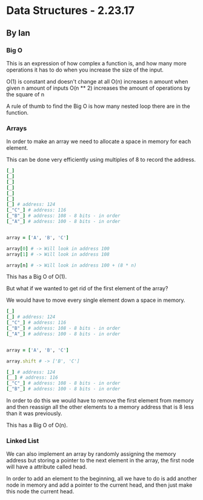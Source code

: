 # Data Structures - 2.23.17
## By Ian


### Big O

This is an expression of how complex a function is, and how many more operations it has to do when you increase the size of the input.

O(1) is constant and doesn't change at all
O(n) increases n amount when given n amount of inputs
O(n ** 2) increases the amount of operations by the square of n

A rule of thumb to find the Big O is how many nested loop there are in the function.

### Arrays

In order to make an array we need to allocate a space in memory for each element.

This can be done very efficiently using multiples of 8 to record the address.

```ruby
[_]
[_]
[_]
[_]
[_]
[_]
[_] # address: 124
[_"C"_] # address: 116
[_"B"_] # address: 108 - 8 bits - in order
[_"A"_] # address: 100 - 8 bits - in order


array = ['A', 'B', 'C']

array[0] # -> Will look in address 100
array[1] # -> Will look in address 108

array[n] # -> Will look in address 100 + (8 * n)
```
This has a Big O of O(1).

But what if we wanted to get rid of the first element of the array?

We would have to move every single element down a space in memory.
```ruby
[_]
[_] # address: 124
[_"C"_] # address: 116
[_"B"_] # address: 108 - 8 bits - in order
[_"A"_] # address: 100 - 8 bits - in order


array = ['A', 'B', 'C']

array.shift # -> ['B', 'C']

[_] # address: 124
[__] # address: 116
[_"C"_] # address: 108 - 8 bits - in order
[_"B"_] # address: 100 - 8 bits - in order

```
In order to do this we would have to remove the first element from memory and then reassign all the other elements to a memory address that is 8 less than it was previously.

This has a Big O of O(n).

### Linked List

We can also implement an array by randomly assigning the memory address but storing a pointer to the next element in the array, the first node will have a attribute called head.

In order to add an element to the beginning, all we have to do is add another node in memory and add a pointer to the current head, and then just make this node the current head.
